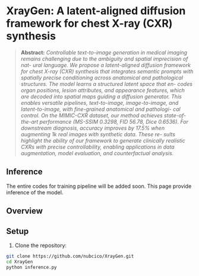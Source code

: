 # XrayGen: A latent-aligned diffusion framework for chest X-ray (CXR) synthesis

> **Abstract:** *Controllable text-to-image generation in medical imaging remains challenging due to the ambiguity and spatial imprecision of nat-
ural language. We propose a latent-aligned diffusion framework for chest X-ray (CXR) synthesis that integrates semantic prompts
with spatially precise conditioning across anatomical and pathological structures. The model learns a structured latent space that en-
codes organ positions, lesion attributes, and appearance features, which are decoded into spatial maps guiding a diffusion generator.
This enables versatile pipelines, text-to-image, image-to-image, and latent-to-image, with fine-grained anatomical and pathologi-
cal control. On the MIMIC-CXR dataset, our method achieves state-of-the-art performance (MS-SSIM 0.3298, FID 56.78, Dice
0.6536). For downstream diagnosis, accuracy improves by 17.5% when augmenting 1k real images with synthetic data. These re-
sults highlight the ability of our framework to generate clinically realistic CXRs with precise controllability, enabling applications
in data augmentation, model evaluation, and counterfactual analysis.* 

## Inference

The entire codes for training pipeline will be added soon. This page provide inference of the model.

## Overview

## Setup

1. Clone the repository:

```bash
git clone https://github.com/nubcico/XrayGen.git
cd XrayGen
python inference.py

